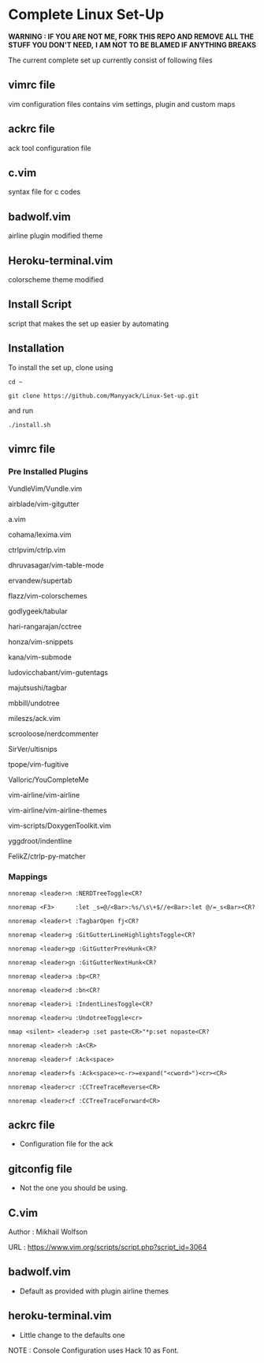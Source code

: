 # Complete Linux Set-Up

**WARNING : IF YOU ARE NOT ME, FORK THIS REPO AND REMOVE ALL THE STUFF YOU DON'T NEED,**
**I AM NOT TO BE BLAMED IF ANYTHING BREAKS**

The current complete set up currently consist of following files

## vimrc file
vim configuration files contains vim settings, plugin and custom maps

## ackrc file
ack tool configuration file

## c.vim
syntax file for c codes

## badwolf.vim
airline plugin modified theme

## Heroku-terminal.vim
colorscheme theme modified

## Install Script
script that makes the set up easier by automating

## Installation

To install the set up, clone using

`cd ~`

`git clone https://github.com/Manyyack/Linux-Set-up.git`

and run

`./install.sh`

## vimrc file

### Pre Installed Plugins

VundleVim/Vundle.vim

airblade/vim-gitgutter

a.vim

cohama/lexima.vim

ctrlpvim/ctrlp.vim

dhruvasagar/vim-table-mode

ervandew/supertab

flazz/vim-colorschemes

godlygeek/tabular

hari-rangarajan/cctree

honza/vim-snippets

kana/vim-submode

ludovicchabant/vim-gutentags

majutsushi/tagbar

mbbill/undotree

mileszs/ack.vim

scrooloose/nerdcommenter

SirVer/ultisnips

tpope/vim-fugitive

Valloric/YouCompleteMe

vim-airline/vim-airline

vim-airline/vim-airline-themes

vim-scripts/DoxygenToolkit.vim

yggdroot/indentline

FelikZ/ctrlp-py-matcher

### Mappings

`nnoremap <leader>n :NERDTreeToggle<CR?`

`nnoremap <F3>      :let _s=@/<Bar>:%s/\s\+$//e<Bar>:let @/=_s<Bar><CR?`

`nnoremap <leader>t :TagbarOpen fj<CR?`

`nnoremap <leader>g :GitGutterLineHighlightsToggle<CR?`

`nnoremap <leader>gp :GitGutterPrevHunk<CR?`

`nnoremap <leader>gn :GitGutterNextHunk<CR?`

`nnoremap <leader>a :bp<CR?`

`nnoremap <leader>d :bn<CR?`

`nnoremap <leader>i :IndentLinesToggle<CR?`

`nnoremap <leader>u :UndotreeToggle<cr>`

`nmap <silent> <leader>p :set paste<CR>"*p:set nopaste<CR?`

`nnoremap <leader>h :A<CR>`

`nnoremap <leader>f :Ack<space>`

`nnoremap <leader>fs :Ack<space><c-r>=expand("<cword>")<cr><CR>`

`nnoremap <leader>cr :CCTreeTraceReverse<CR>`

`nnoremap <leader>cf :CCTreeTraceForward<CR>`

## ackrc file

- Configuration file for the ack

## gitconfig file

- Not the one you should be using.

## C.vim

Author  : Mikhail Wolfson

URL     : https://www.vim.org/scripts/script.php?script_id=3064

## badwolf.vim

- Default as provided with plugin airline themes

## heroku-terminal.vim

- Little change to the defaults one

NOTE : Console Configuration uses Hack 10 as Font.
